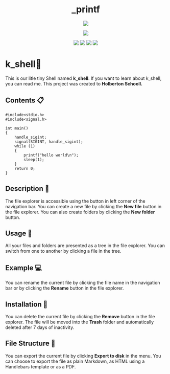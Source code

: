 <h1 align="center"> _printf </h1>

<p align="center">
<img src= "https://i.imgur.com/vSDB4vm.png" />  </p>
<p align="center"> <img src = "https://hotemoji.com/images/emoji/8/1xbdigiqloc38.png" /></p>


<p align="center"> 
<img src = "https://img.shields.io/badge/Mandatory-100%25-blue" />
<img src="https://img.shields.io/badge/Advanced-100%25-green" />
<img src="https://img.shields.io/badge/Wicky__page-html%3A%2F%2F-orange" />    
<img src="https://img.shields.io/badge/Cohort-11-red" />
</p>



##

# k_shell:crocodile:
This is our litle tiny Shell named **k_shell**. If you want to learn about k_shell, you can read me. This project was created to **Holberton Schooll.**


## Contents :clipboard:

```
#include<stdio.h> 
#include<signal.h> 
  
int main() 
{ 
    handle_sigint;
    signal(SIGINT, handle_sigint); 
    while (1) 
    { 
        printf("hello world\n"); 
        sleep(1); 
    } 
    return 0; 
} 
```

## Description :triangular_ruler:

The file explorer is accessible using the button in left corner of the navigation bar. You can create a new file by clicking the **New file** button in the file explorer. You can also create folders by clicking the **New folder** button.

## Usage :hammer:

All your files and folders are presented as a tree in the file explorer. You can switch from one to another by clicking a file in the tree.

## Example :computer:

You can rename the current file by clicking the file name in the navigation bar or by clicking the **Rename** button in the file explorer.

## Installation :floppy_disk:

You can delete the current file by clicking the **Remove** button in the file explorer. The file will be moved into the **Trash** folder and automatically deleted after 7 days of inactivity.

## File Structure :file_folder:

You can export the current file by clicking **Export to disk** in the menu. You can choose to export the file as plain Markdown, as HTML using a Handlebars template or as a PDF.

